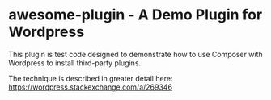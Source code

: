 # awesome-plugin - A Demo Plugin for Wordpress

This plugin is test code designed to demonstrate how to use Composer with Wordpress to install third-party plugins.

The technique is described in greater detail here: https://wordpress.stackexchange.com/a/269346
